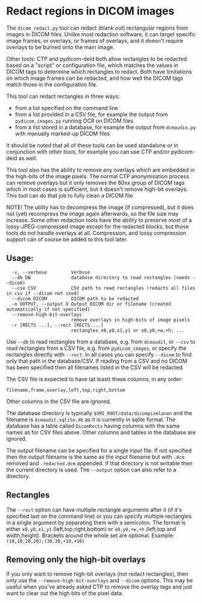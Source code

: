 # Redact regions in DICOM images

The `dicom_redact.py` tool can redact (blank out) rectangular regions
from images in DICOM files. Unlike most redaction software, it can
target specific image frames, or overlays, or frames of overlays, and
it doesn't require overlays to be burned onto the main image.

Other tools: CTP and pydicom-deid both allow rectangles to be redacted
based on a "script" or configuration file, which matches the values in
DICOM tags to determine which rectangles to redact. Both have limitations
on which image frames can be redacted, and how well the DICOM tags match
those in the configuration file.

This tool can redact rectangles in three ways:
* from a list specified on the command line
* from a list provided in a CSV file, for example the output from
 `pydicom_images.py` running OCR on DICOM files
* from a list stored in a database, for example the output from
 `dcmaudio.py` with manually marked-up DICOM files

It should be noted that all of these tools can be used standalone or
in conjunction with other tools, for example you can use CTP and/or
pydicom-deid as well.

This tool also has the ability to remove any overlays which are
embedded in the high-bits of the image pixels. The normal CTP anonymisation
process can remove overlays but it only removes the 60xx group of DICOM
tags which in most cases is sufficient, but it doesn't remove high-bit
overlays. This tool can do that job to fully clean a DICOM file.

NOTE! The utility has to decompress the image (if compressed), but it
does not (yet) recompress the image again afterwards, so the file size
may increase. Some other redaction tools have the ability to preserve
most of a lossy-JPEG-compressed image except for the redacted blocks,
but those tools do not handle overlays at all. Compression, and lossy
compression support can of course be added to this tool later.

## Usage:

```
  -v, --verbose         Verbose
  --db DB               database directory to read rectangles (needs --dicom)
  --csv CSV             CSV path to read rectangles (redacts all files in csv if --dicom not used)
  --dicom DICOM         DICOM path to be redacted
  -o OUTPUT, --output O Output DICOM dir or filename (created automatically if not specified)
  --remove-high-bit-overlays
                        remove overlays in high-bits of image pixels
  -r [RECTS ...], --rect [RECTS ...]
                        rectangles x0,y0,x1,y1 or x0,y0,+w,+h; ...
```

Use `--db` to read rectangles from a database, e.g. from `dcmaudit`,
or `--csv` to read rectangles from a CSV file, e.g. from `pydicom_images`,
or specify the rectangles directly with `--rect`. In all cases you can
specify `--dicom` to find only that path in the database/CSV. If reading
from a CSV and no DICOM has been specified then all filenames listed in
the CSV will be redacted.

The CSV file is expected to have (at least) these columns, in any order:
```
filename,frame,overlay,left,top,right,bottom
```
Other columns in the CSV file are ignored.

The database directory is typically `$SMI_ROOT/data/dicompixelanon` and the
filename is `dcmaudit.sqlite.db` as it is currently in sqlite format.
The database has a table called `DicomRects` having columns with
the same names as for CSV files above.
Other columns and tables in the database are ignored.

The output filename can be specified for a single input file.
If not specified then the output filename is the same as the input
filename but with `.dcm` removed and `.redacted.dcm` appended.
If that directory is not writable then the current directory is used.
The `--output` option can also refer to a directory.

## Rectangles

The `--rect` option can have multiple rectangle arguments after it
(if it's specified last on the command line) or you can specify multiple
rectangles in a single argument by separating them with a semicolon.
The format is either `x0,y0,x1,y1` (left,top,right,bottom) or
`x0,y0,+w,+h` (left,top and width,height). Brackets around the whole
set are optional. Example: `(10,10,20,20);(30,30,+10,+10)`

## Removing only the high-bit overlays

If you only want to remove high-bit overlays (not redact rectangles),
then only use the `--remove-high-bit-overlays` and `--dicom` options.
This may be useful when you've already asked CTP to remove the overlay
tags and just want to clear out the high bits of the pixel data.

